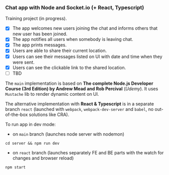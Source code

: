 ### Chat app with Node and Socket.io (+ React, Typescript)

Training project (in progress).

- [x] The app welcomes new users joining the chat and informs others that new user has been joined.
- [x] The app notifies all users when somebody is leaving chat.
- [x] The app prints messages.
- [x] Users are able to share their current location.
- [x] Users can see their messages listed on UI with date and time when they were sent.
- [x] Users can see the clickable link to the shared location.
- [ ] TBD

The `main` implementation is based on **The complete Node.js Developer Course (3rd Edition) by Andrew Mead and Rob Percival** (_Udemy_). It uses `Mustache` lib to render dynamic content on UI.

The alternative implementation with **React & Typescript** is in a separate branch `react` (launched with `webpack`, `webpack-dev-server` and `babel`, no out-of-the-box solutions like CRA).

To run app in dev mode:

- on `main` branch (launches node server with nodemon)

```
cd server && npm run dev
```

- on `react` branch (launches separately FE and BE parts with the watch for changes and browser reload)

```
npm start
```
